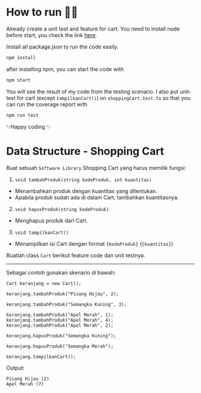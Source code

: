 # How to run 🏃💨
Already create a unit test and feature for cart. You need to install node before start, you check the link [here](https://www.google.com/search?q=how+to+install+node+like+a+pro&rlz=1C5CHFA_enID994ID994&oq=how+to+install+node+like+a+pro&aqs=chrome..69i57j33i160l4j33i22i29i30l4j33i15i22i29i30.7675j0j7&sourceid=chrome&ie=UTF-8).

Install all package.json to run the code easily.
```sh
npm install
```
after installing npm, you can start the code with
```sh
npm start
```
You will see the result of my code from the testing scenario. I also put unit-test for cart (except `tampilkanCart()`) on `shoppingCart.test.ts` so that you can run the coverage report with
```sh
npm run test
```
✨Happy coding ✨

# Data Structure - Shopping Cart #

Buat sebuah `Software Library` Shopping Cart yang harus memilik fungsi:

1. `void tambahProduk(string kodeProduk, int kuantitas)`
 - Menambahkan produk dengan kuantitas yang ditentukan.
 - Apabila produk sudah ada di dalam Cart, tambahkan kuantitasnya.

2. `void hapusProduk(string kodeProduk)`
 - Menghapus produk dari Cart.

3. `void tampilkanCart()`
 - Menampilkan isi Cart dengan format `{kodeProduk}` (`{kuantitas}`)

Buatlah class `Cart` berikut feature code dan unit testnya.

---
Sebagai contoh gunakan skenario di bawah:

```
Cart keranjang = new Cart();

keranjang.tambahProduk("Pisang Hijau", 2);

keranjang.tambahProduk("Semangka Kuning", 3);

keranjang.tambahProduk("Apel Merah", 1);
keranjang.tambahProduk("Apel Merah", 4);
keranjang.tambahProduk("Apel Merah", 2);

keranjang.hapusProduk("Semangka Kuning");

keranjang.hapusProduk("Semangka Merah");

keranjang.tampilkanCart();
```

Output:
```
Pisang Hijau (2)
Apel Merah (7)
```
